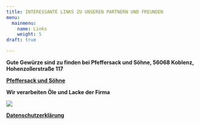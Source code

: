 ```yaml
---
title: INTERESSANTE LINKS ZU UNSEREN PARTNERN UND FREUNDEN
menu:
  mainmenu:
    name: Links
    weight: 5
draft: true

---
```

**Gute Gewürze sind zu finden bei Pfeffersack und Söhne, 56068 Koblenz, Hohenzollerstraße 117**

[**Pfeffersack und Söhne**](https://www.pfeffersackundsoehne.de/)

**Wir verarbeiten Öle und Lacke der Firma**

[![](http://www.antik-ameln.de/Portals/36/biopin.gif)](http://biopin.de/)

[**Datenschutzerklärung**](http://www.antik-ameln.de/LinkClick.aspx?link=1388&tabid=1385&language=de-DE)